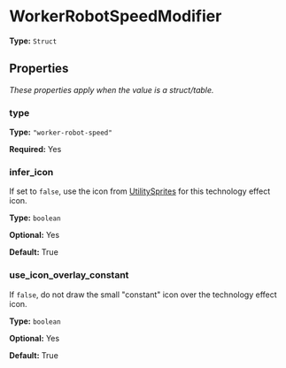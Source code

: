 # WorkerRobotSpeedModifier

**Type:** `Struct`

## Properties

*These properties apply when the value is a struct/table.*

### type

**Type:** `"worker-robot-speed"`

**Required:** Yes

### infer_icon

If set to `false`, use the icon from [UtilitySprites](prototype:UtilitySprites) for this technology effect icon.

**Type:** `boolean`

**Optional:** Yes

**Default:** True

### use_icon_overlay_constant

If `false`, do not draw the small "constant" icon over the technology effect icon.

**Type:** `boolean`

**Optional:** Yes

**Default:** True

